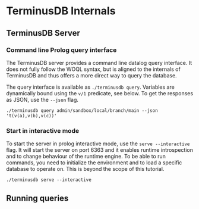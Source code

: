 # TerminusDB Internals

## TerminusDB Server

### Command line Prolog query interface

The TerminusDB server provides a command line datalog query interface. It does not fully follow the WOQL syntax, but is aligned to the internals of TerminusDB and thus offers a more direct way to query the database.

The query interface is available as `./terminusdb query`. Variables are dynamically bound using the `v/1` predicate, see below. To get the responses as JSON, use the `--json` flag.

```
./terminusdb query admin/sandbox/local/branch/main --json 't(v(a),v(b),v(c))'
```

### Start in interactive mode
To start the server in prolog interactive mode, use the `serve --interactive` flag. It will start the server on port 6363 and it enables runtime introspection and to change behaviour of the runtime engine. To be able to run commands, you need to initialize the environment and to load a specific database to operate on. This is beyond the scope of this tutorial.

```
./terminusdb serve --interactive
```

## Running queries

